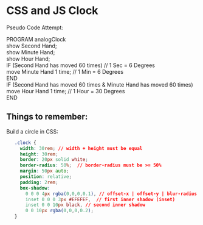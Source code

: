 # CSS and JS Clock  

Pseudo Code Attempt:  

PROGRAM analogClock    
show Second Hand;  
show Minute Hand;  
show Hour Hand;  
IF (Second Hand has moved 60 times) // 1 Sec = 6 Degrees  
  move Minute Hand 1 time; // 1 Min = 6 Degrees  
END  
IF (Second Hand has moved 60 times & Minute Hand has moved 60 times)  
  move Hour Hand 1 time; // 1 Hour = 30 Degrees    
END  

## Things to remember:  

Build a circle in CSS:  

```css
   .clock {  
     width: 30rem; // width + height must be equal
     height: 30rem;  
     border: 20px solid white;
     border-radius: 50%;  // border-radius must be >= 50%    
     margin: 50px auto;  
     position: relative;
     padding: 2rem;  
     box-shadow:
       0 0 0 4px rgba(0,0,0,0.1), // offset-x | offset-y | blur-radius | spread-radius | color  
       inset 0 0 0 3px #EFEFEF,  // first inner shadow (inset)  
       inset 0 0 10px black, // second inner shadow
       0 0 10px rgba(0,0,0,0.2);
   }
```
